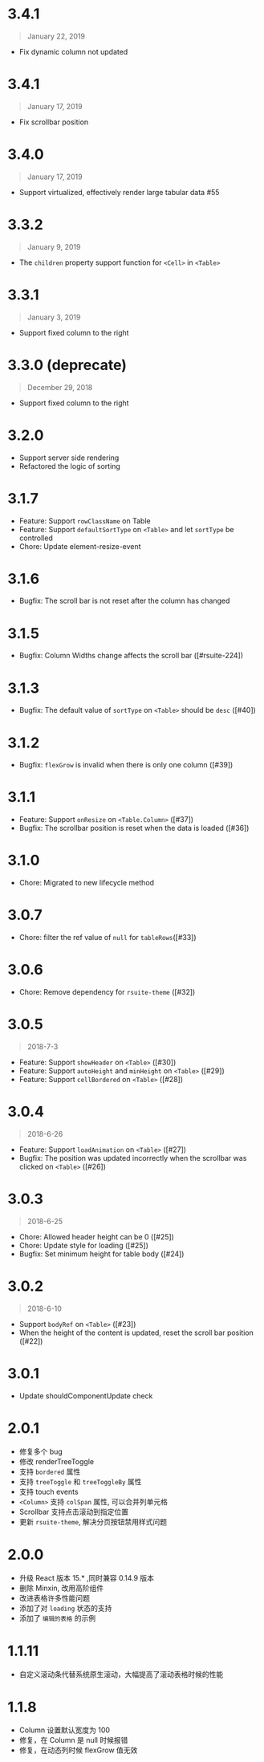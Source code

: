 # 3.4.1

> January 22, 2019

- Fix dynamic column not updated

# 3.4.1

> January 17, 2019

- Fix scrollbar position

# 3.4.0

> January 17, 2019

- Support virtualized, effectively render large tabular data #55

# 3.3.2

> January 9, 2019

- The `children` property support function for `<Cell>` in `<Table>`

# 3.3.1

> January 3, 2019

- Support fixed column to the right

# 3.3.0 (deprecate)

> December 29, 2018

- Support fixed column to the right

# 3.2.0

- Support server side rendering
- Refactored the logic of sorting

# 3.1.7

- Feature: Support `rowClassName` on Table
- Feature: Support `defaultSortType` on `<Table>` and let `sortType` be controlled
- Chore: Update element-resize-event

# 3.1.6

- Bugfix: The scroll bar is not reset after the column has changed

# 3.1.5

- Bugfix: Column Widths change affects the scroll bar ([#rsuite-224])

[rsuite-224]: https://github.com/rsuite/rsuite/issues/224

# 3.1.3

- Bugfix: The default value of `sortType` on `<Table>` should be `desc` ([#40])

[40]: https://github.com/rsuite/rsuite-table/pull/40

# 3.1.2

- Bugfix: `flexGrow` is invalid when there is only one column ([#39])

[39]: https://github.com/rsuite/rsuite-table/pull/39

# 3.1.1

- Feature: Support `onResize` on `<Table.Column>` ([#37])
- Bugfix: The scrollbar position is reset when the data is loaded ([#36])

[37]: https://github.com/rsuite/rsuite-table/pull/37
[36]: https://github.com/rsuite/rsuite-table/pull/36

# 3.1.0

- Chore: Migrated to new lifecycle method

# 3.0.7

- Chore: filter the ref value of `null` for `tableRows`([#33])

[32]: https://github.com/rsuite/rsuite-table/pull/33

# 3.0.6

- Chore: Remove dependency for `rsuite-theme` ([#32])

[32]: https://github.com/rsuite/rsuite-table/pull/32

# 3.0.5

> 2018-7-3

- Feature: Support `showHeader` on `<Table>` ([#30])
- Feature: Support `autoHeight` and `minHeight` on `<Table>` ([#29])
- Feature: Support `cellBordered` on `<Table>` ([#28])

[30]: https://github.com/rsuite/rsuite-table/pull/30
[29]: https://github.com/rsuite/rsuite-table/pull/29
[28]: https://github.com/rsuite/rsuite-table/pull/28

# 3.0.4

> 2018-6-26

- Feature: Support `loadAnimation` on `<Table>` ([#27])
- Bugfix: The position was updated incorrectly when the scrollbar was clicked on `<Table>` ([#26])

[27]: https://github.com/rsuite/rsuite-table/pull/27
[26]: https://github.com/rsuite/rsuite-table/pull/26

# 3.0.3

> 2018-6-25

- Chore: Allowed header height can be 0 ([#25])
- Chore: Update style for loading ([#25])
- Bugfix: Set minimum height for table body ([#24])

[25]: https://github.com/rsuite/rsuite-table/pull/25
[24]: https://github.com/rsuite/rsuite-table/pull/24

# 3.0.2

> 2018-6-10

- Support `bodyRef` on `<Table>` ([#23])
- When the height of the content is updated, reset the scroll bar position ([#22])

[23]: https://github.com/rsuite/rsuite-table/pull/23
[22]: https://github.com/rsuite/rsuite-table/pull/22

# 3.0.1

- Update shouldComponentUpdate check

# 2.0.1

- 修复多个 bug
- 修改 renderTreeToggle
- 支持 `bordered` 属性
- 支持 `treeToggle` 和 `treeToggleBy` 属性
- 支持 touch events
- `<Column>` 支持 `colSpan` 属性, 可以合并列单元格
- Scrollbar 支持点击滚动到指定位置
- 更新 `rsuite-theme`, 解决分页按钮禁用样式问题

# 2.0.0

- 升级 React 版本 15.\* ,同时兼容 0.14.9 版本
- 删除 Minxin, 改用高阶组件
- 改进表格许多性能问题
- 添加了对 `loading` 状态的支持
- 添加了 `编辑的表格` 的示例

# 1.1.11

- 自定义滚动条代替系统原生滚动，大幅提高了滚动表格时候的性能

# 1.1.8

- Column 设置默认宽度为 100
- 修复，在 Column 是 null 时候报错
- 修复，在动态列时候 flexGrow 值无效
